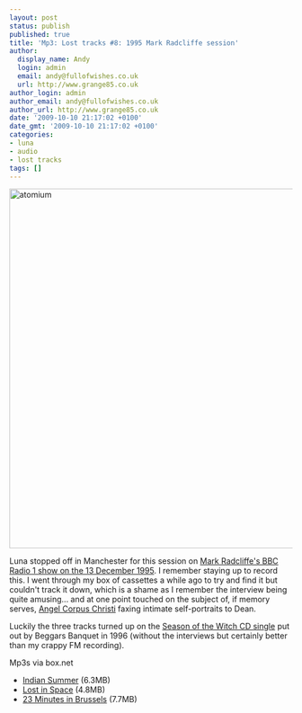 ```yaml
---
layout: post
status: publish
published: true
title: 'Mp3: Lost tracks #8: 1995 Mark Radcliffe session'
author:
  display_name: Andy
  login: admin
  email: andy@fullofwishes.co.uk
  url: http://www.grange85.co.uk
author_login: admin
author_email: andy@fullofwishes.co.uk
author_url: http://www.grange85.co.uk
date: '2009-10-10 21:17:02 +0100'
date_gmt: '2009-10-10 21:17:02 +0100'
categories:
- luna
- audio
- lost tracks
tags: []
---
```

<p><a href="http://www.flickr.com/photos/andrea_campi/2417799135/" title="atomium by Andrea [bah! la realtà!], on Flickr"><img class="aligncenter" src="http://farm3.staticflickr.com/2138/2417799135_e2e42ce8e8_z.jpg" width="530" height="640" alt="atomium"></a>
<p>Luna stopped off in Manchester for this session on <a href="/database/show/1995-12-13-luna-bbc-radio-one-manchester-uk/">Mark Radcliffe's BBC Radio 1 show on the 13 December 1995</a>. I remember staying up to record this. I went through my box of cassettes a while ago to try and find it but couldn't track it down, which is a shame as I remember the interview being quite amusing... and at one point touched on the subject of, if memory serves, <a href="http://angelcorpuschristi.blogspot.com/">Angel Corpus Christi</a> faxing intimate self-portraits to Dean.</p>
<p>Luckily the three tracks turned up on the <a href="/database/release/season-of-the-witch-release/">Season of the Witch CD single</a> put out by Beggars Banquet in 1996 (without the interviews but certainly better than my crappy FM recording).</p>
<p>Mp3s via box.net</p>
<ul>
<li><a href="http://www.box.net/shared/602xlo3732">Indian Summer</a> (6.3MB)</li>
<li><a href="http://www.box.net/shared/xpa8fgun1k">Lost in Space</a> (4.8MB)</li>
<li><a href="http://www.box.net/shared/obvpf2o7dn">23 Minutes in Brussels</a> (7.7MB)</li>
</ul>
